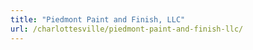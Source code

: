 ```yaml
---
title: "Piedmont Paint and Finish, LLC"
url: /charlottesville/piedmont-paint-and-finish-llc/
---
```

